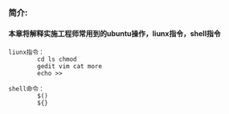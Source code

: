 ###  简介:

#### 本章将解释实施工程师常用到的ubuntu操作，liunx指令，shell指令

```
liunx指令：
		cd ls chmod 
		gedit vim cat more 
		echo >> 
		
shell命令：
		$()
		${}
```

